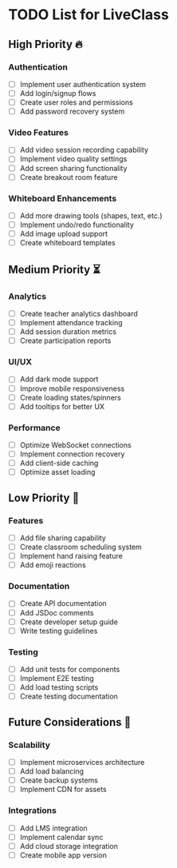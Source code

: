 # TODO List for LiveClass

## High Priority 🔥

### Authentication
- [ ] Implement user authentication system
- [ ] Add login/signup flows
- [ ] Create user roles and permissions
- [ ] Add password recovery system

### Video Features
- [ ] Add video session recording capability
- [ ] Implement video quality settings
- [ ] Add screen sharing functionality
- [ ] Create breakout room feature

### Whiteboard Enhancements
- [ ] Add more drawing tools (shapes, text, etc.)
- [ ] Implement undo/redo functionality
- [ ] Add image upload support
- [ ] Create whiteboard templates

## Medium Priority ⏳

### Analytics
- [ ] Create teacher analytics dashboard
- [ ] Implement attendance tracking
- [ ] Add session duration metrics
- [ ] Create participation reports

### UI/UX
- [ ] Add dark mode support
- [ ] Improve mobile responsiveness
- [ ] Create loading states/spinners
- [ ] Add tooltips for better UX

### Performance
- [ ] Optimize WebSocket connections
- [ ] Implement connection recovery
- [ ] Add client-side caching
- [ ] Optimize asset loading

## Low Priority 📌

### Features
- [ ] Add file sharing capability
- [ ] Create classroom scheduling system
- [ ] Implement hand raising feature
- [ ] Add emoji reactions

### Documentation
- [ ] Create API documentation
- [ ] Add JSDoc comments
- [ ] Create developer setup guide
- [ ] Write testing guidelines

### Testing
- [ ] Add unit tests for components
- [ ] Implement E2E testing
- [ ] Add load testing scripts
- [ ] Create testing documentation

## Future Considerations 🚀

### Scalability
- [ ] Implement microservices architecture
- [ ] Add load balancing
- [ ] Create backup systems
- [ ] Implement CDN for assets

### Integrations
- [ ] Add LMS integration
- [ ] Implement calendar sync
- [ ] Add cloud storage integration
- [ ] Create mobile app version